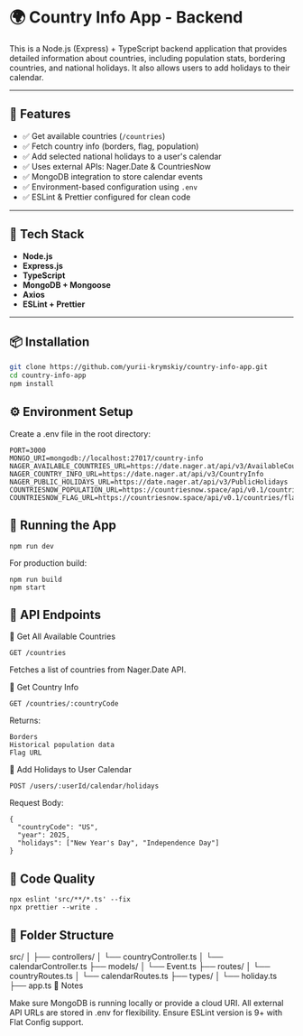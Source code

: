 # 🌍 Country Info App - Backend

This is a Node.js (Express) + TypeScript backend application that provides detailed information about countries, including population stats, bordering countries, and national holidays. It also allows users to add holidays to their calendar.

---

## 🚀 Features

- ✅ Get available countries (`/countries`)
- ✅ Fetch country info (borders, flag, population)
- ✅ Add selected national holidays to a user's calendar
- ✅ Uses external APIs: Nager.Date & CountriesNow
- ✅ MongoDB integration to store calendar events
- ✅ Environment-based configuration using `.env`
- ✅ ESLint & Prettier configured for clean code

---

## 🧱 Tech Stack

- **Node.js**
- **Express.js**
- **TypeScript**
- **MongoDB + Mongoose**
- **Axios**
- **ESLint + Prettier**

---

## 📦 Installation

```bash
git clone https://github.com/yurii-krymskiy/country-info-app.git
cd country-info-app
npm install
```

## ⚙️ Environment Setup

Create a .env file in the root directory:

```
PORT=3000
MONGO_URI=mongodb://localhost:27017/country-info
NAGER_AVAILABLE_COUNTRIES_URL=https://date.nager.at/api/v3/AvailableCountries
NAGER_COUNTRY_INFO_URL=https://date.nager.at/api/v3/CountryInfo
NAGER_PUBLIC_HOLIDAYS_URL=https://date.nager.at/api/v3/PublicHolidays
COUNTRIESNOW_POPULATION_URL=https://countriesnow.space/api/v0.1/countries/population
COUNTRIESNOW_FLAG_URL=https://countriesnow.space/api/v0.1/countries/flag/images
```

## 🏁 Running the App

```
npm run dev
```

For production build:

```
npm run build
npm start
```

## 🧪 API Endpoints

📍 Get All Available Countries
```
GET /countries
```
Fetches a list of countries from Nager.Date API.

📍 Get Country Info
```
GET /countries/:countryCode
```
Returns:
```
Borders
Historical population data
Flag URL
```
📍 Add Holidays to User Calendar
```
POST /users/:userId/calendar/holidays
```

Request Body:
```
{
  "countryCode": "US",
  "year": 2025,
  "holidays": ["New Year's Day", "Independence Day"]
}
```

## 🧹 Code Quality

```
npx eslint 'src/**/*.ts' --fix
npx prettier --write .
```

## 📁 Folder Structure

src/
│
├── controllers/
│   └── countryController.ts
│   └── calendarController.ts
├── models/
│   └── Event.ts
├── routes/
│   └── countryRoutes.ts
│   └── calendarRoutes.ts
├── types/
│   └── holiday.ts
├── app.ts
📝 Notes

Make sure MongoDB is running locally or provide a cloud URI.
All external API URLs are stored in .env for flexibility.
Ensure ESLint version is 9+ with Flat Config support.
